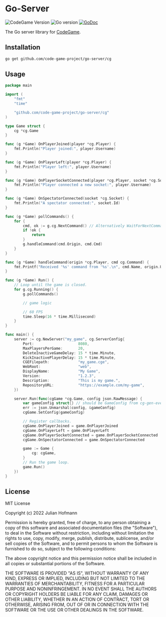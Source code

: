 # Go-Server
![CodeGame Version](https://img.shields.io/badge/CodeGame-v0.8-orange)
![Go version](https://img.shields.io/github/go-mod/go-version/code-game-project/go-server)
[![GoDoc](https://pkg.go.dev/badge/github.com/code-game-project/go-server)](https://pkg.go.dev/github.com/code-game-project/go-server)

The Go server library for [CodeGame](https://code-game.org).

## Installation

```sh
go get github.com/code-game-project/go-server/cg
```

## Usage

```go
package main

import (
	"fmt"
	"time"

	"github.com/code-game-project/go-server/cg"
)

type Game struct {
	cg *cg.Game
}

func (g *Game) OnPlayerJoined(player *cg.Player) {
	fmt.Println("Player joined:", player.Username)
}

func (g *Game) OnPlayerLeft(player *cg.Player) {
	fmt.Println("Player left:", player.Username)
}

func (g *Game) OnPlayerSocketConnected(player *cg.Player, socket *cg.Socket) {
	fmt.Println("Player connected a new socket:", player.Username)
}

func (g *Game) OnSpectatorConnected(socket *cg.Socket) {
	fmt.Println("A spectator connected:", socket.Id)
}

func (g *Game) pollCommands() {
	for {
		cmd, ok := g.cg.NextCommand() // Alternatively WaitForNextCommand()
		if !ok {
			return
		}
		g.handleCommand(cmd.Origin, cmd.Cmd)
	}
}

func (g *Game) handleCommand(origin *cg.Player, cmd cg.Command) {
	fmt.Printf("Received '%s' command from '%s'.\n", cmd.Name, origin.Username)
}

func (g *Game) Run() {
	// Loop until the game is closed.
	for g.cg.Running() {
		g.pollCommands()

		// game logic

		// 60 FPS
		time.Sleep(16 * time.Millisecond)
	}
}

func main() {
	server := cg.NewServer("my_game", cg.ServerConfig{
		Port:                    8080,
		MaxPlayersPerGame:       20,
		DeleteInactiveGameDelay: 15 * time.Minute,
		KickInactivePlayerDelay: 15 * time.Minute,
		CGEFilepath:             "my_game.cge",
		WebRoot:                 "web",
		DisplayName:             "My Game",
		Version:                 "1.2.3",
		Description:             "This is my game.",
		RepositoryURL:           "https://example.com/my-game",
	})

	server.Run(func(cgGame *cg.Game, config json.RawMessage) {
		var gameConfig struct{} // should be GameConfig from cg-gen-events.
		err := json.Unmarshal(config, &gameConfig)
		cgGame.SetConfig(gameConfig)

		// Register callbacks.
		cgGame.OnPlayerJoined = game.OnPlayerJoined
		cgGame.OnPlayerLeft = game.OnPlayerLeft
		cgGame.OnPlayerSocketConnected = game.OnPlayerSocketConnected
		cgGame.OnSpectatorConnected = game.OnSpectatorConnected

		game := Game {
			cg: cgGame,
		}
		// Run the game loop.
		game.Run()
	})
}
```

## License

MIT License

Copyright (c) 2022 Julian Hofmann

Permission is hereby granted, free of charge, to any person obtaining a copy
of this software and associated documentation files (the "Software"), to deal
in the Software without restriction, including without limitation the rights
to use, copy, modify, merge, publish, distribute, sublicense, and/or sell
copies of the Software, and to permit persons to whom the Software is
furnished to do so, subject to the following conditions:

The above copyright notice and this permission notice shall be included in all
copies or substantial portions of the Software.

THE SOFTWARE IS PROVIDED "AS IS", WITHOUT WARRANTY OF ANY KIND, EXPRESS OR
IMPLIED, INCLUDING BUT NOT LIMITED TO THE WARRANTIES OF MERCHANTABILITY,
FITNESS FOR A PARTICULAR PURPOSE AND NONINFRINGEMENT. IN NO EVENT SHALL THE
AUTHORS OR COPYRIGHT HOLDERS BE LIABLE FOR ANY CLAIM, DAMAGES OR OTHER
LIABILITY, WHETHER IN AN ACTION OF CONTRACT, TORT OR OTHERWISE, ARISING FROM,
OUT OF OR IN CONNECTION WITH THE SOFTWARE OR THE USE OR OTHER DEALINGS IN THE
SOFTWARE.
